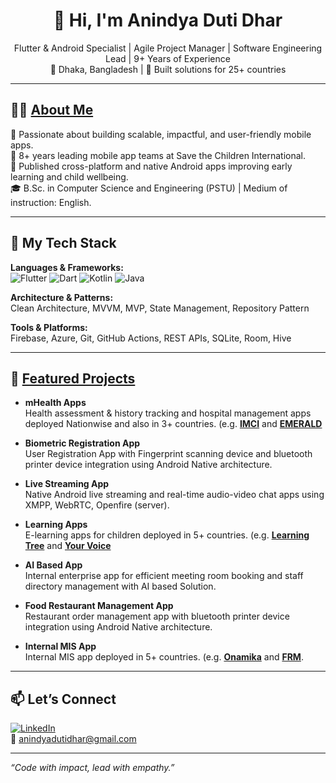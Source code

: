 <!-- GitHub Profile README for Anindya Duti Dhar -->

<h1 align="center">👋 Hi, I'm Anindya Duti Dhar</h1>

<p align="center">
  Flutter & Android Specialist | Agile Project Manager | Software Engineering Lead | 9+ Years of Experience  
  <br>
  📍 Dhaka, Bangladesh | 🚀 Built solutions for 25+ countries
</p>

---

## 👨‍💻 [About Me](https://anindya-duti-dhar.github.io)

🎯 Passionate about building scalable, impactful, and user-friendly mobile apps.  
💼 8+ years leading mobile app teams at Save the Children International.  
📱 Published cross-platform and native Android apps improving early learning and child wellbeing.  
🎓 B.Sc. in Computer Science and Engineering (PSTU) | Medium of instruction: English.

---

## 🧰 My Tech Stack

**Languages & Frameworks:**  
![Flutter](https://img.shields.io/badge/Flutter-02569B?logo=flutter&logoColor=white) 
![Dart](https://img.shields.io/badge/Dart-0175C2?logo=dart&logoColor=white) 
![Kotlin](https://img.shields.io/badge/Kotlin-7F52FF?logo=kotlin&logoColor=white)
![Java](https://img.shields.io/badge/Java-ED8B00?logo=java&logoColor=white)  

**Architecture & Patterns:**  
Clean Architecture, MVVM, MVP, State Management, Repository Pattern

**Tools & Platforms:**  
Firebase, Azure, Git, GitHub Actions, REST APIs, SQLite, Room, Hive

---

## 🚀 [Featured Projects](https://play.google.com/store/apps/developer?id=Save+the+Children+in+Bangladesh)

- **mHealth Apps**  
  Health assessment & history tracking and hospital management apps deployed Nationwise and also in 3+ countries. (e.g. [**IMCI**](https://techhub.scibd.info/en/project-page/imci-assessment-application) and [**EMERALD**](https://techhub.scibd.info/en/project-page/emerald)

- **Biometric Registration App**  
  User Registration App with Fingerprint scanning device and bluetooth printer device integration using Android Native architecture.

- **Live Streaming App**  
  Native Android live streaming and real-time audio-video chat apps using XMPP, WebRTC, Openfire (server).
  
- **Learning Apps**  
  E-learning apps for children deployed in 5+ countries. (e.g. [**Learning Tree**](https://techhub.scibd.info/en/project-page/imci-assessment-application) and [**Your Voice**](https://techhub.scibd.info/en/project-page/child-friendly-response-(cfr)-app)

- **AI Based App**  
  Internal enterprise app for efficient meeting room booking and staff directory management with AI based Solution.

- **Food Restaurant Management App**  
  Restaurant order management app with bluetooth printer device integration using Android Native architecture.
  
- **Internal MIS App**  
  Internal MIS app deployed in 5+ countries. (e.g. [**Onamika**](https://play.google.com/store/apps/details?id=com.scibd.sciOnamikaa) and [**FRM**](https://play.google.com/store/apps/details?id=com.techhub.bangladesh.scibd.frm).

---

## 📫 Let’s Connect

[![LinkedIn](https://img.shields.io/badge/LinkedIn-blue?logo=linkedin&logoColor=white)](https://www.linkedin.com/in/anindya-duti-dhar/)  
📧 anindyadutidhar@gmail.com

---

_“Code with impact, lead with empathy.”_
